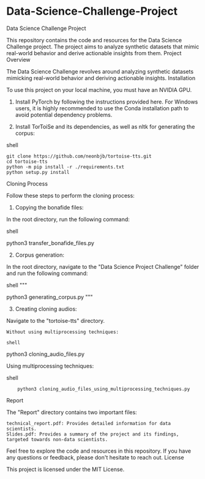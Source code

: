 # Data-Science-Challenge-Project
Data Science Challenge Project


This repository contains the code and resources for the Data Science Challenge project. The project aims to analyze synthetic datasets that mimic real-world behavior and derive actionable insights from them.
Project Overview

The Data Science Challenge revolves around analyzing synthetic datasets mimicking real-world behavior and deriving actionable insights.
Installation

To use this project on your local machine, you must have an NVIDIA GPU.

1. Install PyTorch by following the instructions provided here. For Windows users, it is highly recommended to use the Conda installation path to avoid potential dependency problems.

2. Install TorToiSe and its dependencies, as well as nltk for generating the corpus:

shell

    git clone https://github.com/neonbjb/tortoise-tts.git
    cd tortoise-tts
    python -m pip install -r ./requirements.txt
    python setup.py install

Cloning Process

Follow these steps to perform the cloning process:

1. Copying the bonafide files:

In the root directory, run the following command:

shell

python3 transfer_bonafide_files.py

2. Corpus generation:

In the root directory, navigate to the "Data Science Project Challenge" folder and run the following command:

shell """

python3 generating_corpus.py
"""

3. Creating cloning audios:

Navigate to the "tortoise-tts" directory.

    Without using multiprocessing techniques:

    shell

python3 cloning_audio_files.py

Using multiprocessing techniques:

shell

        python3 cloning_audio_files_using_multiprocessing_techniques.py

Report

The "Report" directory contains two important files:

    technical_report.pdf: Provides detailed information for data scientists.
    Slides.pdf: Provides a summary of the project and its findings, targeted towards non-data scientists.

Feel free to explore the code and resources in this repository. If you have any questions or feedback, please don't hesitate to reach out.
License

This project is licensed under the MIT License.
